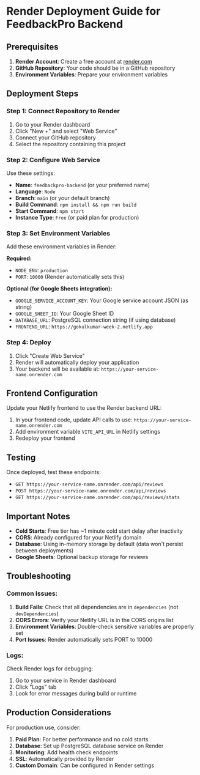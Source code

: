 # Render Deployment Guide for FeedbackPro Backend

## Prerequisites

1. **Render Account**: Create a free account at [render.com](https://render.com)
2. **GitHub Repository**: Your code should be in a GitHub repository
3. **Environment Variables**: Prepare your environment variables

## Deployment Steps

### Step 1: Connect Repository to Render

1. Go to your Render dashboard
2. Click "New +" and select "Web Service"
3. Connect your GitHub repository
4. Select the repository containing this project

### Step 2: Configure Web Service

Use these settings:

- **Name**: `feedbackpro-backend` (or your preferred name)
- **Language**: `Node`
- **Branch**: `main` (or your default branch)
- **Build Command**: `npm install && npm run build`
- **Start Command**: `npm start`
- **Instance Type**: `Free` (or paid plan for production)

### Step 3: Set Environment Variables

Add these environment variables in Render:

**Required:**
- `NODE_ENV`: `production`
- `PORT`: `10000` (Render automatically sets this)

**Optional (for Google Sheets integration):**
- `GOOGLE_SERVICE_ACCOUNT_KEY`: Your Google service account JSON (as string)
- `GOOGLE_SHEET_ID`: Your Google Sheet ID
- `DATABASE_URL`: PostgreSQL connection string (if using database)
- `FRONTEND_URL`: `https://gokulkumar-week-2.netlify.app`

### Step 4: Deploy

1. Click "Create Web Service"
2. Render will automatically deploy your application
3. Your backend will be available at: `https://your-service-name.onrender.com`

## Frontend Configuration

Update your Netlify frontend to use the Render backend URL:

1. In your frontend code, update API calls to use: `https://your-service-name.onrender.com`
2. Add environment variable `VITE_API_URL` in Netlify settings
3. Redeploy your frontend

## Testing

Once deployed, test these endpoints:

- `GET https://your-service-name.onrender.com/api/reviews`
- `POST https://your-service-name.onrender.com/api/reviews`
- `GET https://your-service-name.onrender.com/api/reviews/stats`

## Important Notes

- **Cold Starts**: Free tier has ~1 minute cold start delay after inactivity
- **CORS**: Already configured for your Netlify domain
- **Database**: Using in-memory storage by default (data won't persist between deployments)
- **Google Sheets**: Optional backup storage for reviews

## Troubleshooting

### Common Issues:

1. **Build Fails**: Check that all dependencies are in `dependencies` (not `devDependencies`)
2. **CORS Errors**: Verify your Netlify URL is in the CORS origins list
3. **Environment Variables**: Double-check sensitive variables are properly set
4. **Port Issues**: Render automatically sets PORT to 10000

### Logs:

Check Render logs for debugging:
1. Go to your service in Render dashboard
2. Click "Logs" tab
3. Look for error messages during build or runtime

## Production Considerations

For production use, consider:

1. **Paid Plan**: For better performance and no cold starts
2. **Database**: Set up PostgreSQL database service on Render
3. **Monitoring**: Add health check endpoints
4. **SSL**: Automatically provided by Render
5. **Custom Domain**: Can be configured in Render settings